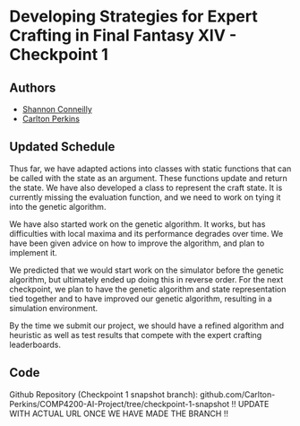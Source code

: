 # Developing Strategies for Expert Crafting in Final Fantasy XIV - Checkpoint 1

## Authors
- [Shannon Conneilly](mailto:Shannon_Conneilly@student.uml.edu)
- [Carlton Perkins](mailto:Carlton_Perkins@student.uml.edu)

## Updated Schedule

Thus far, we have adapted actions into classes with static functions that can be called with the state as an argument. These functions update and return the state. We have also developed a class to represent the craft state. It is currently missing the evaluation function, and we need to work on tying it into the genetic algorithm.

We have also started work on the genetic algorithm. It works, but has difficulties with local maxima and its performance degrades over time. We have been given advice on how to improve the algorithm, and plan to implement it.

We predicted that we would start work on the simulator before the genetic algorithm, but ultimately ended up doing this in reverse order. For the next checkpoint, we plan to have the genetic algorithm and state representation tied together and to have improved our genetic algorithm, resulting in a simulation environment.

By the time we submit our project, we should have a refined algorithm and heuristic as well as test results that compete with the expert crafting leaderboards.

## Code

Github Repository (Checkpoint 1 snapshot branch): github.com/Carlton-Perkins/COMP4200-AI-Project/tree/checkpoint-1-snapshot  !! UPDATE WITH ACTUAL URL ONCE WE HAVE MADE THE BRANCH !!
